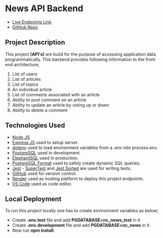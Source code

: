 # News API Backend

- [Live Endpoints Link](https://nc-news-fnpf.onrender.com/api)
- [GitHub Repo](https://github.com/sohailshams/be-nc-news)

## Project Description

This project **(API's)** are build for the purpose of accessing application data programmatically. This backend provides following information to the front end architecture;

1. List of users
2. List of articles
3. List of topics
4. An individual article
5. List of comments associated with an article
6. Ability to post comment on an article
7. Ability to update an article by voting up or down
8. Ability to delete a comment

## Technologies Used

- [Node JS](https://nodejs.org/en)
- [Express JS](https://expressjs.com/) used to setup server.
- [dotenv](https://www.npmjs.com/package/dotenv) used to load environment variables from a .env into process.env.
- [PostgreSQL](https://www.postgresql.org/) used in development.
- [ElephantSQL](https://www.elephantsql.com/) used in production.
- [PostgreSQL Format](https://www.npmjs.com/package/pg-format) used to safely create dynamic SQL queries.
- [Jest](https://jestjs.io/) - [SuperTest](https://www.npmjs.com/package/supertest) and [Jest Sorted](https://www.npmjs.com/package/jest-sorted) are used for writing tests.
- [GitHub](https://github.com/) used for version control.
- [Render](https://www.render.com/) used as hosting platform to deploy this project endpoints.
- [VS Code](https://code.visualstudio.com/) used as code editor.

## Local Deployment

To run this project locally one has to create environment variables as below;

- Create **.env.test** file and add **PGDATABASE=nc_news_test** in it.
- Create **.env.development** file and add **PGDATABASE=nc_news** in it.
- Now run **npm install**.
